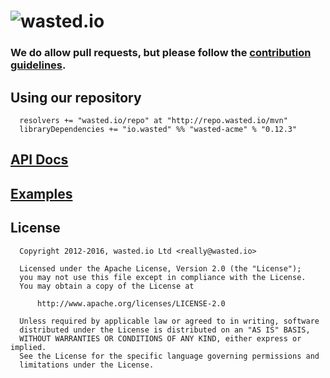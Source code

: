 ![wasted.io](http://wasted.io/images/soon/wasted.png)
=======

### We do allow pull requests, but please follow the [contribution guidelines](https://github.com/wasted/scala-acme/blob/master/CONTRIBUTING.md).

## Using our repository

```
  resolvers += "wasted.io/repo" at "http://repo.wasted.io/mvn"
  libraryDependencies += "io.wasted" %% "wasted-acme" % "0.12.3"
```

## [API Docs](http://wasted.github.com/scala-acme/latest/api/#io.wasted.acme.AcmeClient)

## [Examples](https://github.com/wasted/scala-acme/tree/master/src/test/scala/io/wasted/acme/test)

## License

```
  Copyright 2012-2016, wasted.io Ltd <really@wasted.io>

  Licensed under the Apache License, Version 2.0 (the "License");
  you may not use this file except in compliance with the License.
  You may obtain a copy of the License at

      http://www.apache.org/licenses/LICENSE-2.0

  Unless required by applicable law or agreed to in writing, software
  distributed under the License is distributed on an "AS IS" BASIS,
  WITHOUT WARRANTIES OR CONDITIONS OF ANY KIND, either express or implied.
  See the License for the specific language governing permissions and
  limitations under the License.
```
